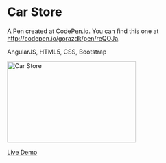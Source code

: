 # Car Store

A Pen created at CodePen.io. You can find this one at http://codepen.io/gorazdk/pen/reQOJa.

AngularJS, HTML5, CSS, Bootstrap

<a href="http://www.primaprodukcija.si/repo/car-store-angularjs/" target="_self"><img style="width:300px;height:189px;" src="http://www.primaprodukcija.si/repo/car-store-angularjs/preview.jpg" alt="Car Store" /></a>

<a href="http://www.primaprodukcija.si/repo/car-store-angularjs/" target="_blank">Live Demo</a>
